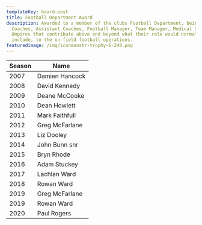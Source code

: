 ```yaml
---
templateKey: board-post
title: Football Department Award
description: Awarded to a member of the clubs Football Department, being
  Coaches, Assistant Coaches, Football Manager, Team Manager, Medical Staff, or
  Umpires that contribute above and beyond what their role would normally
  include, to the on field football operations.
featuredimage: /img/iconmonstr-trophy-6-240.png
---
```

| **Season** | **Name**       |
| ---------- | -------------- |
| 2007       | Damien Hancock |
| 2008       | David Kennedy  |
| 2009       | Deane McCooke  |
| 2010       | Dean Howlett   |
| 2011       | Mark Faithfull |
| 2012       | Greg McFarlane |
| 2013       | Liz Dooley     |
| 2014       | John Bunn snr  |
| 2015       | Bryn Rhode     |
| 2016       | Adam Stuckey   |
| 2017       | Lachlan Ward   |
| 2018       | Rowan Ward     |
| 2019       | Greg McFarlane |
|2019 | Rowan Ward|
| 2020       | Paul Rogers |

